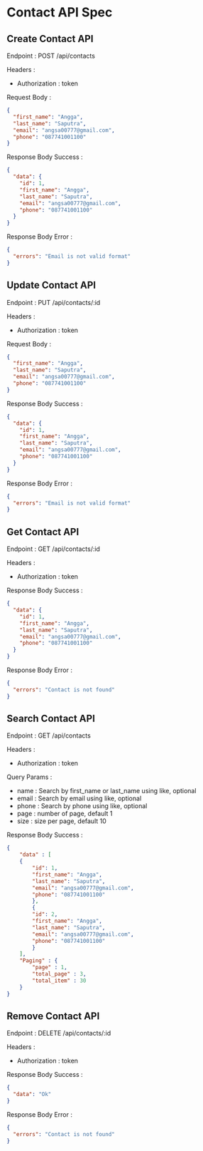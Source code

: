 # Contact API Spec

## Create Contact API
Endpoint : POST /api/contacts

Headers :
- Authorization : token

Request Body :
```json
{
  "first_name": "Angga",
  "last_name": "Saputra",
  "email": "angsa00777@gmail.com",
  "phone": "087741001100"
}
```

Response Body Success :
```json
{
  "data": {
    "id": 1,
    "first_name": "Angga",
    "last_name": "Saputra",
    "email": "angsa00777@gmail.com",
    "phone": "087741001100"
  }
}
```

Response Body Error :
```json
{
  "errors": "Email is not valid format"
}
```

## Update Contact API
Endpoint : PUT /api/contacts/:id

Headers :
- Authorization : token

Request Body :
```json
{
  "first_name": "Angga",
  "last_name": "Saputra",
  "email": "angsa00777@gmail.com",
  "phone": "087741001100"
}
```

Response Body Success :
```json
{
  "data": {
    "id": 1,
    "first_name": "Angga",
    "last_name": "Saputra",
    "email": "angsa00777@gmail.com",
    "phone": "087741001100"
  }
}
```

Response Body Error :
```json
{
  "errors": "Email is not valid format"
}
```

## Get Contact API
Endpoint : GET /api/contacts/:id

Headers :
- Authorization : token

Response Body Success :
```json
{
  "data": {
    "id": 1,
    "first_name": "Angga",
    "last_name": "Saputra",
    "email": "angsa00777@gmail.com",
    "phone": "087741001100"
  }
}
```

Response Body Error :
```json
{
  "errors": "Contact is not found"
}
```

## Search Contact API
Endpoint : GET /api/contacts

Headers :
- Authorization : token

Query Params :
- name : Search by first_name or last_name using like, optional
- email : Search by email using like, optional
- phone : Search by phone using like, optional
- page : number of page, default 1
- size : size per page, default 10

Response Body Success :
```json
{
    "data" : [
    {
        "id": 1,
        "first_name": "Angga",
        "last_name": "Saputra",
        "email": "angsa00777@gmail.com",
        "phone": "087741001100"
        },
        {
        "id": 2,
        "first_name": "Angga",
        "last_name": "Saputra",
        "email": "angsa00777@gmail.com",
        "phone": "087741001100"
        }
    ],
    "Paging" : {
        "page" : 1,
        "total_page" : 3,
        "total_item" : 30
    }
}
```

## Remove Contact API
Endpoint : DELETE /api/contacts/:id

Headers :
- Authorization : token

Response Body Success :
```json
{
  "data": "Ok"
}
```

Response Body Error :
```json
{
  "errors": "Contact is not found"
}
```
